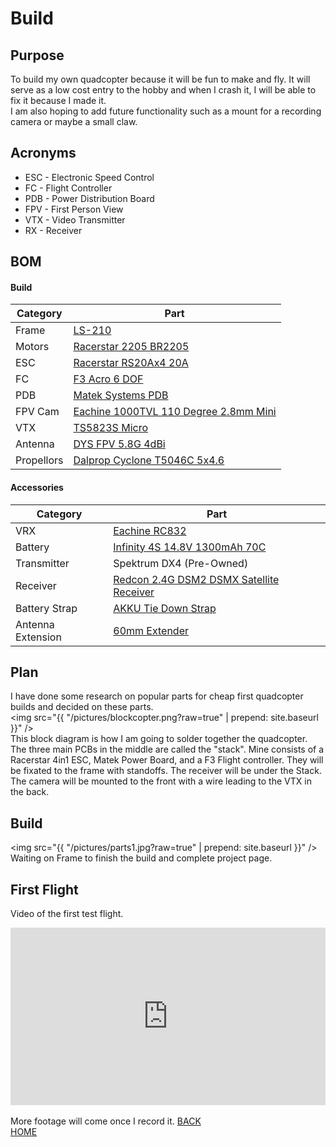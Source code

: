 # Build

## Purpose
To build my own quadcopter because it will be fun to make and fly. It will serve
 as a low cost entry to the hobby and when I crash it, I will be able to fix it because I made it.
 <br>I am also hoping to add future functionality such as a mount for a recording
 camera or maybe a small claw.

## Acronyms
<ul>
  <li>ESC - Electronic Speed Control</li>
  <li>FC - Flight Controller</li>
  <li>PDB - Power Distribution Board</li>
  <li>FPV - First Person View</li>
  <li>VTX - Video Transmitter</li>
  <li>RX - Receiver</li>
</ul>

## BOM
#### Build

Category | Part
------------- | -------------
Frame | <a href="https://goo.gl/aYbrOu">LS-210</a>
Motors | <a href="https://goo.gl/a0K6uP">Racerstar 2205 BR2205</a>
ESC | <a href="https://goo.gl/fn3qAT">Racerstar RS20Ax4 20A</a>
FC | <a href="https://goo.gl/iR5tkF">F3 Acro 6 DOF</a>
PDB | <a href="https://goo.gl/FTEg89">Matek Systems PDB</a>
FPV Cam | <a href="https://goo.gl/6sQSpP">Eachine 1000TVL 110 Degree 2.8mm Mini</a>
VTX | <a href="https://goo.gl/18OOai">TS5823S Micro</a>
Antenna | <a href="https://goo.gl/7077TR">DYS FPV 5.8G 4dBi</a>
Propellors | <a href="https://goo.gl/aBQx3v">Dalprop Cyclone T5046C 5x4.6</a>

#### Accessories

Category | Part
------------- | -------------
VRX | <a href="https://goo.gl/d5XNC0">Eachine RC832</a>
Battery | <a href="https://goo.gl/b7iOPu">Infinity 4S 14.8V 1300mAh 70C</a>
Transmitter | Spektrum DX4 (Pre-Owned)
Receiver | <a href="https://goo.gl/u8BMjC">Redcon 2.4G DSM2 DSMX Satellite Receiver</a>
Battery Strap | <a href="https://goo.gl/LWe5i8">AKKU Tie Down Strap</a>
Antenna Extension | <a href="https://goo.gl/sd0MD9">60mm Extender</a>


## Plan
I have done some research on popular parts for cheap first quadcopter builds
and decided on these parts.
<br>
<img src="{{ "/pictures/blockcopter.png?raw=true" | prepend: site.baseurl }}" />
<br>This block diagram is how I am going to solder together the quadcopter. The three
main PCBs in the middle are called the "stack". Mine consists of a Racerstar 4in1 ESC,
Matek Power Board, and a F3 Flight controller. They will be fixated to the frame with
standoffs. The receiver will be under the Stack. The camera will be mounted to the front
with a wire leading to the VTX in the back.

## Build
<img src="{{ "/pictures/parts1.jpg?raw=true" | prepend: site.baseurl }}" />
<br>Waiting on Frame to finish the build and complete project page.


## First Flight
Video of the first test flight.
<div style="position:relative;height:0;padding-bottom:56.25%"><iframe src="https://www.youtube.com/embed/0Ra9LfqjwCk?rel=0?ecver=2" width="640" height="360" frameborder="0" style="position:absolute;width:100%;height:100%;left:0" allowfullscreen></iframe></div>
<br>
More footage will come once I record it.
<a href="http://mitchellstride.com/Quadcopter">BACK</a>  
<br><a href="http://mitchellstride.com/">HOME</a>
